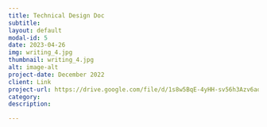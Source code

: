 ```yaml
---
title: Technical Design Doc
subtitle: 
layout: default
modal-id: 5
date: 2023-04-26
img: writing_4.jpg
thumbnail: writing_4.jpg
alt: image-alt
project-date: December 2022
client: Link
project-url: https://drive.google.com/file/d/1s8w5BqE-4yHH-sv56h3Azv6aqpUGYWi_/view?usp=sharing
category: 
description: 

---
```

